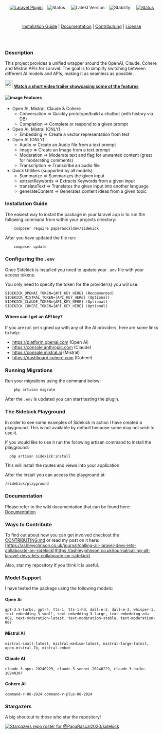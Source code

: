 
<p align="center">
    <a href="https://laravel.com"><img alt="Laravel Plugin" src="https://img.shields.io/badge/Laravel%20Plugin-red?logo=laravel&logoColor=white"/></a>&nbsp;&nbsp;&nbsp;
    <img alt="Status" src="https://img.shields.io/badge/Project%20Status-Active-green"/> &nbsp;&nbsp;&nbsp;
    <img alt="Latest Version" src="https://img.shields.io/packagist/v/paparascaldev/sidekick?label=Latest%20Release"/> &nbsp;&nbsp;
    <img alt="Stability" src="https://img.shields.io/badge/Stability-beta-yellow"/> &nbsp;&nbsp;&nbsp;
    <a href="https://packagist.org/packages/paparascaldev/sidekick"><img alt="Status" src="https://img.shields.io/badge/Packagist-F28D1A?logo=Packagist&logoColor=white"/></a>
</p>
<br>
<p align="center"><a href="https://github.com/PapaRascal2020/sidekick/wiki/2.-Install-Guide">Installation Guide</a> | <a href="https://github.com/PapaRascal2020/sidekick/wiki/3.-Documentation-(pre-v0.2.2)">Documentation</a> | <a href="https://ashleyjohnson.co.uk/journal/calling-all-laravel-devs-lets-collaborate-on-sidekick">Contributung</a> | <a href="https://github.com/PapaRascal2020/sidekick?tab=GPL-3.0-1-ov-file">License</a></p>
<br>

<p align="center">
<img src="https://github.com/user-attachments/assets/27dfb981-e183-4b85-870e-24aab419bb6a" alt="" />
</p>

### Description
This project provides a unified wrapper around the OpenAI, Claude, Cohere and Mistral APIs for Laravel. The goal is to simplify switching between different AI models and APIs, making it as seamless as possible.

 <img src="https://github.com/user-attachments/assets/3f7d016b-735d-4f3a-a059-064d15f16040" alt="" height="25" /> <a href="https://www.youtube.com/watch?v=Gmx4C7piVFE"> **Watch a short video trailer showcasing some of the features** </a>
 
#### ![image](https://github.com/user-attachments/assets/5595c5d1-60c8-4693-aa54-47dffa6f4d10) Features
- Open AI, Mistral, Claude & Cohere
    - Conversation => Quickly prototype/build a chatbot (with history via DB)
    - Completion => Complete or respond to a given prompt
- Open AI, Mistral (ONLY)
    - Embedding => Create a vector representation from text
- Open AI (ONLY)    
    - Audio => Create an Audio file from a text prompt
    - Image => Create an Image from a text prompt
    - Moderation => Moderate text and flag for unwanted content (great for moderating comments)
    - Transcription => Transcribe an audio file
 - Quick Utilities (supported by all models)
    - Summarize => Summarizes the given input
    - extractKeywords => Extracts Keywords from a given input
    - translateText => Translates the given input into another language
    - generateContent => Generates content ideas from a given topic 
 


### Installation Guide
The easiest way to install the package in your laravel app is to run the following command from within your projects directory:
```bash
    composer require paparascaldev/sidekick
```

After you have updated the file run:
```bash
    composer update
```

### Configuring the `.env`
Once Sidekick is installed you need to update your `.env` file with your access tokens.

You only need to specify the token for the provider(s) you will use. 

```dotenv
SIDEKICK_OPENAI_TOKEN={API_KEY_HERE} (Recommended)
SIDEKICK_MISTRAL_TOKEN={API_KEY_HERE} (Optional)
SIDEKICK_CLAUDE_TOKEN={API_KEY_HERE} (Optional)
SIDEKICK_COHERE_TOKEN={API_KEY_HERE} (Optional)
```

#### Where can I get an API key?
If you are not yet signed up with any of the AI providers, here are some links to help:

- https://platform.openai.com (Open Ai)
- https://console.anthropic.com (Claude)
- https://console.mistral.ai (Mistral)
- https://dashboard.cohere.com (Cohere)

### Running Migrations
Run your migrations using the command below:

```bash
    php artisan migrate
```

After the `.env` is updated you can start testing the plugin.

### The Sidekick Playground

In order to see some examples of Sidekick in action I have created a playground.
This is not available by default because some may not wish to use it.

If you would like to use it run the following artisan command to install the playground:

```bash
  php artisan sidekick:install
```
This will install the routes and views into your application.

After the install you can access the playground at: 

```
/sidekick/playground
```

### Documentation

Please refer to the wiki documentation that can be found here: [Documentation](https://github.com/PapaRascal2020/sidekick/wiki/3.-Documentation-(pre-v0.2.2))


### Ways to Contribute

To find out about how you can get involved checkout the <a href="https://github.com/PapaRascal2020/sidekick/blob/main/CONTRIBUTING.md">CONTRIBUTING.md</a> or read my post on it here: [https://ashleyjohnson.co.uk/journal/calling-all-laravel-devs-lets-collaborate-on-sidekick](https://ashleyjohnson.co.uk/journal/calling-all-laravel-devs-lets-collaborate-on-sidekick)

Also, star my repository if you think it is useful.

### Model Support

I have tested the package using the following models:

#### Open Ai
```gpt-3.5-turbo, gpt-4, tts-1, tts-1-hd, dall-e-2, dall-e-3, whisper-1, text-embedding-3-small, text-embedding-3-large, text-embedding-ada-002, text-moderation-latest, text-moderation-stable, text-moderation-007```
#### Mistral AI
```mistral-small-latest, mistral-medium-latest, mistral-large-latest, open-mistral-7b, mistral-embed```
#### Claude AI
```claude-3-opus-20240229, claude-3-sonnet-20240229, claude-3-haiku-20240307```
#### Cohere AI
```command-r-08-2024 command-r-plus-08-2024```

### Stargazers
A big shoutout to those who star the repository!

[![Stargazers repo roster for @PapaRascal2020/sidekick](https://reporoster.com/stars/dark/notext/PapaRascal2020/sidekick)](https://github.com/PapaRascal2020/sidekick/stargazers)

